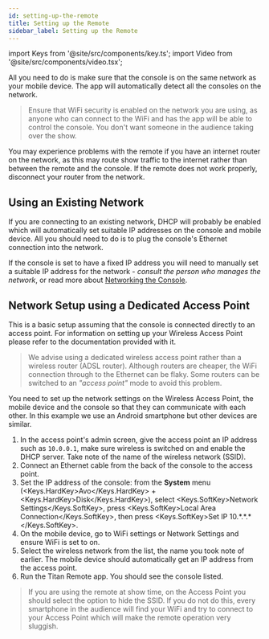 ```yaml
---
id: setting-up-the-remote
title: Setting up the Remote
sidebar_label: Setting up the Remote
---
```


import Keys from '@site/src/components/key.ts';
import Video from '@site/src/components/video.tsx';

All you need to do is make sure that the console is on the same network
as your mobile device. The app will automatically detect all the
consoles on the network.

> Ensure that WiFi security is enabled on the network you are using, as anyone who can connect to the WiFi and has the app will be able to control the console. You don't want someone in the audience taking over the show.

You may experience problems with the remote if you have an internet
router on the network, as this may route show traffic to the
internet rather than between the remote and the console. If the
remote does not work properly, disconnect your router from the
network.

## Using an Existing Network

If you are connecting to an existing network, DHCP will probably be
enabled which will automatically set suitable IP addresses on the
console and mobile device. All you should need to do is to plug the
console's Ethernet connection into the network.

If the console is set to have a fixed IP address you will need to
manually set a suitable IP address for the network - *consult the person
who manages the network*, or read more about [Networking the Console](../networking.md).

## Network Setup using a Dedicated Access Point

This is a basic setup assuming that the console is connected directly to
an access point. For information on setting up your Wireless Access
Point please refer to the documentation provided with it.

> We advise using a dedicated wireless access point rather than a
wireless router (ADSL router). Although routers are cheaper, the
WiFi connection through to the Ethernet can be flaky. Some routers
can be switched to an *"access point"* mode to avoid this problem.

You need to set up the network settings on the Wireless Access Point,
the mobile device and the console so that they can communicate with each
other. In this example we use an Android smartphone but other devices
are similar.

1. In the access point's admin screen, give the access point an IP
address such as `10.0.0.1`, make sure wireless is switched on and enable
the DHCP server. Take note of the name of the wireless network (SSID).
2. Connect an Ethernet cable from the back of the console to the access
point.
3. Set the IP address of the console: from the **System** menu (<Keys.HardKey>Avo</Keys.HardKey> + <Keys.HardKey>Disk</Keys.HardKey>), select <Keys.SoftKey>Network Settings</Keys.SoftKey>, press <Keys.SoftKey>Local Area Connection</Keys.SoftKey>, then press <Keys.SoftKey>Set
IP 10.\*.\*.\*</Keys.SoftKey>.
4. On the mobile device, go to WiFi settings or Network Settings and
ensure WiFi is set to on.
5. Select the wireless network from the list, the name you took note of
earlier. The mobile device should automatically get an IP address from
the access point.
6. Run the Titan Remote app. You should see the console listed.

> If you are using the remote at show time, on the Access Point you 
should select the option to hide the SSID. If you do not do this, 
every smartphone in the audience will find your WiFi and try to 
connect to your Access Point which will make the remote operation very sluggish.